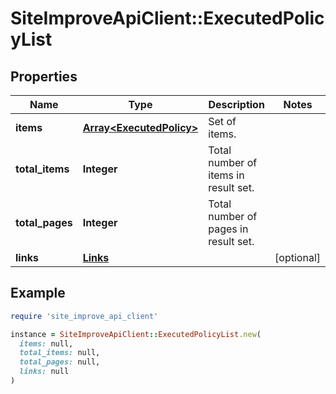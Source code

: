# SiteImproveApiClient::ExecutedPolicyList

## Properties

| Name | Type | Description | Notes |
| ---- | ---- | ----------- | ----- |
| **items** | [**Array&lt;ExecutedPolicy&gt;**](ExecutedPolicy.md) | Set of items. |  |
| **total_items** | **Integer** | Total number of items in result set. |  |
| **total_pages** | **Integer** | Total number of pages in result set. |  |
| **links** | [**Links**](Links.md) |  | [optional] |

## Example

```ruby
require 'site_improve_api_client'

instance = SiteImproveApiClient::ExecutedPolicyList.new(
  items: null,
  total_items: null,
  total_pages: null,
  links: null
)
```

